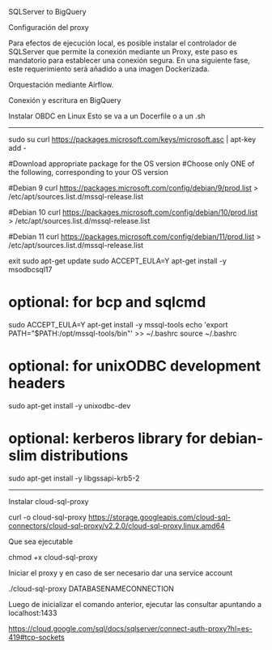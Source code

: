 SQLServer to BigQuery

Configuración del proxy

Para efectos de ejecución local, es posible instalar el controlador de SQLServer que permite la conexión mediante un Proxy, este paso es mandatorio para establecer una conexión segura. En una siguiente fase, este
requerimiento será añadido a una imagen Dockerizada.

Orquestación mediante Airflow.

Conexión y escritura en BigQuery

Instalar OBDC en Linux
Esto se va a un Docerfile o a un .sh

----------------------------------------------------------
sudo su
curl https://packages.microsoft.com/keys/microsoft.asc | apt-key add -

#Download appropriate package for the OS version
#Choose only ONE of the following, corresponding to your OS version

#Debian 9
curl https://packages.microsoft.com/config/debian/9/prod.list > /etc/apt/sources.list.d/mssql-release.list

#Debian 10
curl https://packages.microsoft.com/config/debian/10/prod.list > /etc/apt/sources.list.d/mssql-release.list

#Debian 11
curl https://packages.microsoft.com/config/debian/11/prod.list > /etc/apt/sources.list.d/mssql-release.list

exit
sudo apt-get update
sudo ACCEPT_EULA=Y apt-get install -y msodbcsql17
# optional: for bcp and sqlcmd
sudo ACCEPT_EULA=Y apt-get install -y mssql-tools
echo 'export PATH="$PATH:/opt/mssql-tools/bin"' >> ~/.bashrc
source ~/.bashrc
# optional: for unixODBC development headers
sudo apt-get install -y unixodbc-dev
# optional: kerberos library for debian-slim distributions
sudo apt-get install -y libgssapi-krb5-2

-------------------------------------------------------------------------------


Instalar cloud-sql-proxy

curl -o cloud-sql-proxy https://storage.googleapis.com/cloud-sql-connectors/cloud-sql-proxy/v2.2.0/cloud-sql-proxy.linux.amd64

Que sea ejecutable

chmod +x cloud-sql-proxy

Iniciar el proxy y en caso de ser necesario dar una service account

./cloud-sql-proxy DATABASENAMECONNECTION

Luego de inicializar el comando anterior, ejecutar las consultar apuntando a localhost:1433

https://cloud.google.com/sql/docs/sqlserver/connect-auth-proxy?hl=es-419#tcp-sockets


